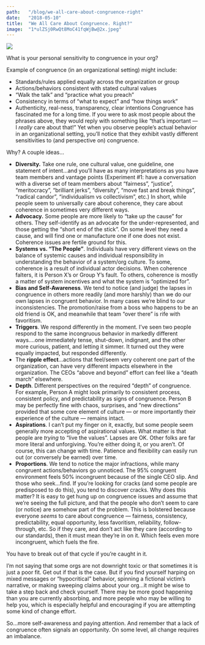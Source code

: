 ```yaml
---
path:	"/blog/we-all-care-about-congruence-right"
date:	"2018-05-10"
title:	"We All Care About Congruence. Right?"
image:	"1*ulZSj0RwQt8MoC41fqWjBw@2x.jpeg"
---
```


![](/images/1*ulZSj0RwQt8MoC41fqWjBw@2x.jpeg)

What is your personal sensitivity to congruence in your org?

Example of congruence (in an organizational setting) might include:

* Standards/rules applied equally across the organization or group
* Actions/behaviors consistent with stated cultural values
* “Walk the talk” and “practice what you preach”
* Consistency in terms of “what to expect” and “how things work”
* Authenticity, real-ness, transparency, clear intentions
Congruence has fascinated me for a long time. If you were to ask most people about the phrases above, they would reply with something like “that’s important — I *really* care about that!” Yet when you observe people’s actual behavior in an organizational setting, you’ll notice that they exhibit vastly different sensitivities to (and perspective on) congruence.

Why? A couple ideas…

* **Diversity.** Take one rule, one cultural value, one guideline, one statement of intent…and you’ll have as many interpretations as you have team members and vantage points (Experiment #1: have a conversation with a diverse set of team members about “fairness”, “justice”, “meritocracy”, “brilliant jerks”, “diversity”, “move fast and break things”, “radical candor”, “individualism vs collectivism”, etc.) In short, while people seem to universally care about coherence, they care about coherence in sometimes very different ways.
* **Advocacy.** Some people are more likely to “take up the cause” for others. They self-identify as an advocate for the under-represented, and those getting the “short end of the stick”. On some level they need a cause, and will find one or manufacture one if one does not exist. Coherence issues are fertile ground for this.
* **Systems vs. “The People”**. Individuals have very different views on the balance of systemic causes and individual responsibility in understanding the behavior of a system/org culture. To some, coherence is a result of individual actor decisions. When coherence falters, it is Person X’s or Group Y’s fault. To others, coherence is mostly a matter of system incentives and what the system is “optimized for”.
* **Bias and Self-Awareness**. We tend to notice (and judge) the lapses in congruence in others more readily (and more harshly) than we do our own lapses in congruent behavior. In many cases we’re blind to our inconsistencies. The promotion/raise from a boss who happens to be an old friend is OK, and meanwhile that team “over there” is rife with favoritism.
* **Triggers**. We respond differently in the moment. I’ve seen two people respond to the same incongruous behavior in markedly different ways….one immediately tense, shut-down, indignant, and the other more curious, patient, and letting it simmer. It turned out they were equally impacted, but responded differently.
* The **ripple effect**…actions that feel/seem very coherent one part of the organization, can have very different impacts elsewhere in the organization. The CEOs “above and beyond” effort can feel like a “death march” elsewhere.
* **Depth**. Different perspectives on the required “depth” of congruence. For example, Person A might look primarily to consistent process, consistent policy, and predictability as signs of congruence. Person B may be perfectly fine with chaos, surprises, and “new directions” provided that some core element of culture — or more importantly their experience of the culture — remains intact.
* **Aspirations**. I can’t put my finger on it, exactly, but some people seem generally more accepting of aspirational values. What matter is that people are *trying* to “live the values”. Lapses are OK. Other folks are far more literal and unforgiving. You’re either doing it, or you aren’t. Of course, this can change with time. Patience and flexibility can easily run out (or conversely be earned) over time.
* **Proportions**. We tend to notice the major infractions, while many congruent actions/behaviors go unnoticed. The 95% congruent environment feels 50% incongruent because of the single CEO slip. And those who seek…find. If you’re looking for cracks (and some people are predisposed to do this), you tend to discover cracks.
Why does this matter? It is easy to get hung up on congruence issues and assume that we’re seeing the full picture, and that the people who don’t seem to care (or notice) are somehow part of the problem. This is bolstered because everyone *seems* to care about congruence — fairness, consistency, predictability, equal opportunity, less favoritism, reliability, follow-through, etc. So if they care, and don’t act like they care (according to our standards), then it must mean they’re in on it. Which feels even more incongruent, which fuels the fire.

You have to break out of that cycle if you’re caught in it.

I’m not saying that some orgs are not downright toxic or that sometimes it is just a poor fit. Get out if that is the case. But if you find yourself harping on mixed messages or “hypocritical” behavior, spinning a fictional victim’s narrative, or making sweeping claims about your org…it might be wise to take a step back and check yourself. There may be more good happening than you are currently absorbing, and more people who may be willing to help you, which is especially helpful and encouraging if you are attempting some kind of change effort.

So…more self-awareness and paying attention. And remember that a lack of congruence often signals an opportunity. On some level, all change requires an imbalance.

